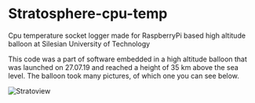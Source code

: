 # Stratosphere-cpu-temp
Cpu temperature socket logger made for RaspberryPi based high altitude balloon at Silesian University of Technology

This code was a part of software embedded in a high altitude balloon that was launched on 27.07.19 and reached a height of 35 km above the sea level.
The balloon took many pictures, of which one you can see below.

![Stratoview](https://u.cubeupload.com/maciejzj/HighaltitudeballoonS.jpeg)
